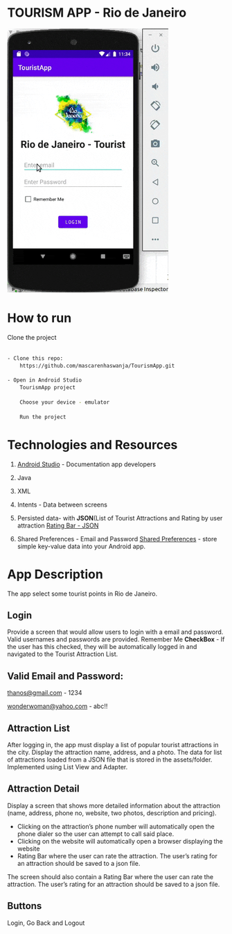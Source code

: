 # TOURISM APP - Rio de Janeiro

![DemoApp](DemoTouristApp.gif)

# How to run

Clone the project

```sh

- Clone this repo:
    https://github.com/mascarenhaswanja/TourismApp.git

- Open in Android Studio
    TourismApp project

    Choose your device - emulator

    Run the project
```

# Technologies and Resources

1. [Android Studio](https://developer.android.com/docs) - Documentation app developers

2. Java

3. XML

4. Intents - Data between screens

5. Persisted data- with **JSON**(List of Tourist Attractions and Rating by user attraction
   [Rating Bar - JSON](https://medium.com/@naimishverma50/android-writing-a-file-as-a-json-object-400131f6063b)

6. Shared Preferences - Email and Password
   [Shared Preferences](https://www.youtube.com/watch?v=jiD2fxn8iKA) - store simple key-value data into your Android app.

# App Description

The app select some tourist points in Rio de Janeiro.

## Login

Provide a screen that would allow users to login with a email and password. Valid usernames and passwords are provided. Remember Me **CheckBox** - If the user has this checked, they will be automatically logged in and navigated to the Tourist Attraction List.

## Valid Email and Password:

thanos@gmail.com - 1234

wonderwoman@yahoo.com - abc!!

## Attraction List

After logging in, the app must display a list of popular tourist attractions in the city. Display the attraction name, address, and a photo. The data for list of attractions loaded from a JSON file that is stored in the assets/folder. Implemented using List View and Adapter.

## Attraction Detail

Display a screen that shows more detailed information about the attraction (name, address, phone no, website, two photos, description and pricing).

- Clicking on the attraction’s phone number will automatically open the phone dialer so the user can attempt to call said place.
- Clicking on the website will automatically open a browser displaying the website
- Rating Bar where the user can rate the attraction. The user’s rating for an attraction should be saved to a json file.

The screen should also contain a Rating Bar where the user can rate the attraction. The user’s rating for an attraction should be saved to a json file.

## Buttons

Login, Go Back and Logout

